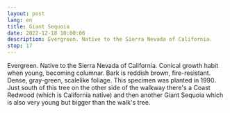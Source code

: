 ```yaml
---
layout: post
lang: en
title: Giant Sequoia
date: 2022-12-18 10:00:00
description: Evergreen. Native to the Sierra Nevada of California.
stop: 17
---
```

Evergreen. Native to the Sierra Nevada of California. Conical growth habit when young, becoming columnar. Bark is reddish brown, fire-resistant. Dense, gray-green, scalelike foliage. This specimen was planted in 1990. Just south of this tree on the other side of the walkway there's a Coast Redwood (which is California native) and then another Giant Sequoia which is also very young but bigger than the walk's tree.
